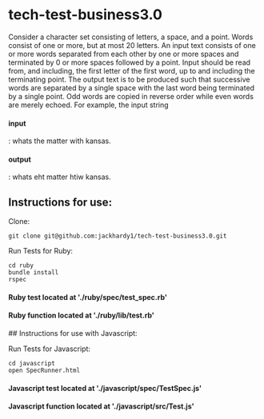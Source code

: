 # tech-test-business3.0

Consider a character set consisting of letters, a space, and a point. Words consist of one or more, but at most 20 letters. An input text consists of one or more words separated from each other by one or more spaces and terminated by 0 or more spaces followed by a point. Input should be read from, and including, the first letter of the first word, up to and including the terminating point. The output text is to be produced such that successive words are separated by a single space with the last word being terminated by a single point. Odd words are copied in reverse order while even words are merely echoed.
For example, the input string

#### input
: whats the matter with kansas.

#### output
: whats eht matter htiw kansas.


## Instructions for use:

Clone:
```
git clone git@github.com:jackhardy1/tech-test-business3.0.git
```

Run Tests for Ruby:
```
cd ruby
bundle install
rspec
```
#### Ruby test located at './ruby/spec/test_spec.rb'
#### Ruby function located at './ruby/lib/test.rb'


## Instructions for use with Javascript:

Run Tests for Javascript:
```
cd javascript
open SpecRunner.html
```
#### Javascript test located at './javascript/spec/TestSpec.js'
#### Javascript function located at './javascript/src/Test.js'
